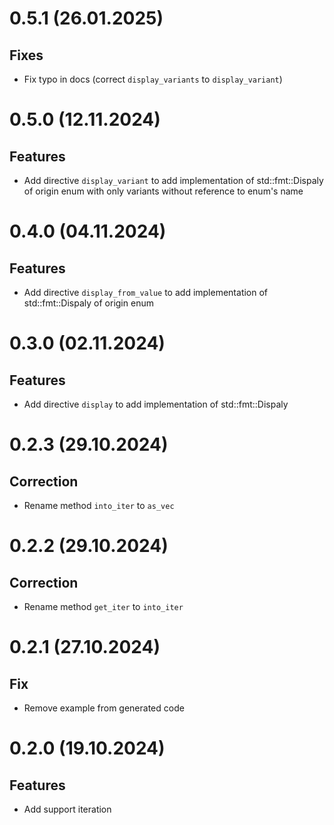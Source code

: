 # 0.5.1 (26.01.2025)

## Fixes

- Fix typo in docs (correct `display_variants` to `display_variant`)

# 0.5.0 (12.11.2024)

## Features

- Add directive `display_variant` to add implementation of std::fmt::Dispaly of origin enum with only variants without reference to enum's name

# 0.4.0 (04.11.2024)

## Features

- Add directive `display_from_value` to add implementation of std::fmt::Dispaly of origin enum

# 0.3.0 (02.11.2024)

## Features

- Add directive `display` to add implementation of std::fmt::Dispaly

# 0.2.3 (29.10.2024)

## Correction

- Rename method `into_iter` to `as_vec`

# 0.2.2 (29.10.2024)

## Correction

- Rename method `get_iter` to `into_iter`

# 0.2.1 (27.10.2024)

## Fix

- Remove example from generated code

# 0.2.0 (19.10.2024)

## Features

- Add support iteration
